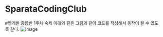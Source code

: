 # SparataCodingClub

#웹개발 종합반 1주차 숙제
아래와 같은 그림과 같이 코드를 작성해서 동작이 될 수 있도록 한다.
![image](https://user-images.githubusercontent.com/58155067/140601479-648eb166-6019-4d27-8570-f328cdd02260.png)

